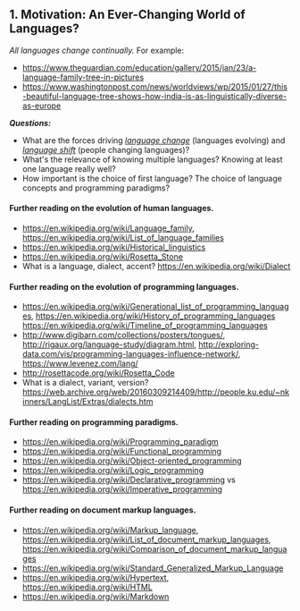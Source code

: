## 1. Motivation: An Ever-Changing World of Languages?

_All languages change continually._  For example:

* <https://www.theguardian.com/education/gallery/2015/jan/23/a-language-family-tree-in-pictures>
* <https://www.washingtonpost.com/news/worldviews/wp/2015/01/27/this-beautiful-language-tree-shows-how-india-is-as-linguistically-diverse-as-europe>

___Questions:___

* What are the forces driving [_language change_](https://en.wikipedia.org/wiki/Language_change) (languages evolving) and [_language shift_](https://en.wikipedia.org/wiki/Language_shift) (people changing languages)?
* What's the relevance of knowing multiple languages?  Knowing at least one language really well?
* How important is the choice of first language?  The choice of language concepts and programming paradigms?

#### Further reading on the evolution of human languages.

* <https://en.wikipedia.org/wiki/Language_family>,
  <https://en.wikipedia.org/wiki/List_of_language_families>
* <https://en.wikipedia.org/wiki/Historical_linguistics>
* <https://en.wikipedia.org/wiki/Rosetta_Stone>
* What is a language, dialect, accent? <https://en.wikipedia.org/wiki/Dialect>

#### Further reading on the evolution of programming languages.

* <https://en.wikipedia.org/wiki/Generational_list_of_programming_languages>,
  <https://en.wikipedia.org/wiki/History_of_programming_languages>
  <https://en.wikipedia.org/wiki/Timeline_of_programming_languages>
* <http://www.digibarn.com/collections/posters/tongues/>,
  <http://rigaux.org/language-study/diagram.html>,
  <http://exploring-data.com/vis/programming-languages-influence-network/>,
  <https://www.levenez.com/lang/>
* <http://rosettacode.org/wiki/Rosetta_Code>
* What is a dialect, variant, version? <https://web.archive.org/web/20160309214409/http://people.ku.edu/~nkinners/LangList/Extras/dialects.htm>

#### Further reading on programming paradigms.

* <https://en.wikipedia.org/wiki/Programming_paradigm>
* <https://en.wikipedia.org/wiki/Functional_programming>
* <https://en.wikipedia.org/wiki/Object-oriented_programming>
* <https://en.wikipedia.org/wiki/Logic_programming>
* <https://en.wikipedia.org/wiki/Declarative_programming> vs <https://en.wikipedia.org/wiki/Imperative_programming>

#### Further reading on document markup languages.

* <https://en.wikipedia.org/wiki/Markup_language>,
  <https://en.wikipedia.org/wiki/List_of_document_markup_languages>,
  <https://en.wikipedia.org/wiki/Comparison_of_document_markup_languages>
* <https://en.wikipedia.org/wiki/Standard_Generalized_Markup_Language>
* <https://en.wikipedia.org/wiki/Hypertext>,
  <https://en.wikipedia.org/wiki/HTML>
* <https://en.wikipedia.org/wiki/Markdown>
